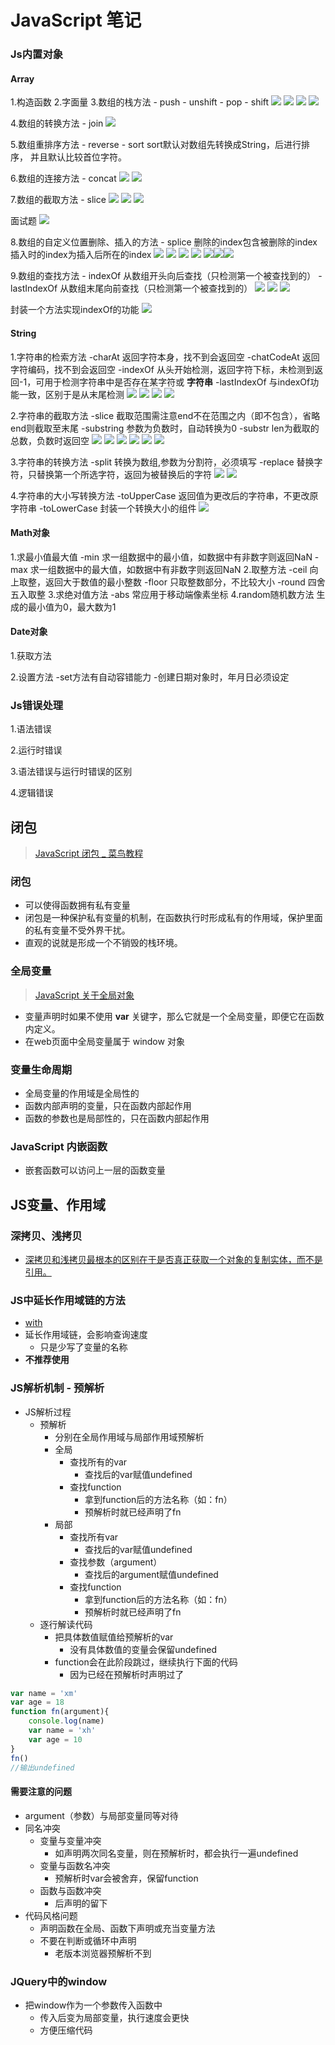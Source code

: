 # JavaScript 笔记



### Js内置对象

#### Array

1.构造函数 2.字面量 3.数组的栈方法 - push - unshift - pop - shift ![](/storage/emulated/0/DCIM/Screenshots/Screenshot_2020-03-09-05-25-39-973_com.baidu.netdisk.jpg) ![](/storage/emulated/0/DCIM/Screenshots/Screenshot_2020-03-09-05-31-57-178_com.baidu.netdisk.jpg) ![](/storage/emulated/0/DCIM/Screenshots/Screenshot_2020-03-09-05-34-08-263_com.baidu.netdisk.jpg) ![](/storage/emulated/0/DCIM/Screenshots/Screenshot_2020-03-09-05-34-17-691_com.baidu.netdisk.jpg)

4.数组的转换方法 - join ![](/storage/emulated/0/DCIM/Screenshots/Screenshot_2020-03-09-05-37-47-365_com.baidu.netdisk.jpg)

5.数组重排序方法 - reverse - sort sort默认对数组先转换成String，后进行排序， 并且默认比较首位字符。

6.数组的连接方法 - concat ![](/storage/emulated/0/DCIM/Screenshots/Screenshot_2020-03-09-06-30-11-617_com.baidu.netdisk.jpg) ![](/storage/emulated/0/DCIM/Screenshots/Screenshot_2020-03-09-06-33-30-677_com.baidu.netdisk.jpg)

7.数组的截取方法 - slice ![](/storage/emulated/0/DCIM/Screenshots/Screenshot_2020-03-09-06-35-02-154_com.baidu.netdisk.jpg) ![](/storage/emulated/0/DCIM/Screenshots/Screenshot_2020-03-09-06-36-32-598_com.baidu.netdisk.jpg) ![](/storage/emulated/0/DCIM/Screenshots/Screenshot_2020-03-09-06-38-53-661_com.baidu.netdisk.jpg)

面试题 ![](/storage/emulated/0/DCIM/Screenshots/Screenshot_2020-03-09-06-47-32-188_com.baidu.netdisk.jpg)

8.数组的自定义位置删除、插入的方法 - splice 删除的index包含被删除的index 插入时的index为插入后所在的index ![](/storage/emulated/0/DCIM/Screenshots/Screenshot_2020-03-09-06-49-26-894_com.baidu.netdisk.jpg) ![](/storage/emulated/0/DCIM/Screenshots/Screenshot_2020-03-09-06-52-26-300_com.baidu.netdisk.jpg) ![](/storage/emulated/0/DCIM/Screenshots/Screenshot_2020-03-09-23-12-05-715_com.baidu.netdisk.jpg) ![](/storage/emulated/0/DCIM/Screenshots/Screenshot_2020-03-09-23-03-03-797_com.baidu.netdisk.jpg) ![](/storage/emulated/0/DCIM/Screenshots/Screenshot_2020-03-09-23-03-20-776_com.baidu.netdisk.jpg)![](/storage/emulated/0/DCIM/Screenshots/Screenshot_2020-03-09-23-14-02-681_com.baidu.netdisk.jpg)![](/storage/emulated/0/DCIM/Screenshots/Screenshot_2020-03-09-23-14-09-590_com.baidu.netdisk.jpg)

9.数组的查找方法 - indexOf 从数组开头向后查找（只检测第一个被查找到的） - lastIndexOf 从数组末尾向前查找（只检测第一个被查找到的） ![](/storage/emulated/0/DCIM/Screenshots/Screenshot_2020-03-10-15-30-08-758_com.baidu.netdisk.jpg) ![](/storage/emulated/0/DCIM/Screenshots/Screenshot_2020-03-10-17-15-11-773_com.baidu.netdisk.jpg) ![](/storage/emulated/0/DCIM/Screenshots/Screenshot_2020-03-10-17-28-03-282_com.baidu.netdisk.jpg)

封装一个方法实现indexOf的功能 ![](/storage/emulated/0/DCIM/Screenshots/Screenshot_2020-03-10-17-25-42-577_com.baidu.netdisk.jpg)

#### String

1.字符串的检索方法 -charAt 返回字符本身，找不到会返回空 -chatCodeAt 返回字符编码，找不到会返回空 -indexOf 从头开始检测，返回字符下标，未检测到返 回-1，可用于检测字符串中是否存在某字符或 **字符串** -lastIndexOf 与indexOf功能一致，区别于是从末尾检测 ![](/storage/emulated/0/DCIM/Screenshots/Screenshot_2020-03-10-17-47-24-121_com.baidu.netdisk.jpg) ![](/storage/emulated/0/DCIM/Screenshots/Screenshot_2020-03-10-17-48-12-927_com.baidu.netdisk.jpg) ![](/storage/emulated/0/DCIM/Screenshots/Screenshot_2020-03-10-17-48-30-881_com.baidu.netdisk.jpg) ![](/storage/emulated/0/DCIM/Screenshots/Screenshot_2020-03-10-17-55-56-486_com.baidu.netdisk.jpg)

2.字符串的截取方法 -slice 截取范围需注意end不在范围之内（即不包含），省略end则截取至末尾 -substring 参数为负数时，自动转换为0 -substr len为截取的总数，负数时返回空 ![](/storage/emulated/0/DCIM/Screenshots/Screenshot_2020-03-11-09-38-04-728_com.baidu.netdisk.jpg) ![](/storage/emulated/0/DCIM/Screenshots/Screenshot_2020-03-11-09-44-06-832_com.baidu.netdisk.jpg) ![](/storage/emulated/0/DCIM/Screenshots/Screenshot_2020-03-11-14-24-53-904_com.baidu.netdisk.jpg) ![](/storage/emulated/0/DCIM/Screenshots/Screenshot_2020-03-11-14-24-46-138_com.baidu.netdisk.jpg) ![](/storage/emulated/0/DCIM/Screenshots/Screenshot_2020-03-11-14-25-32-577_com.baidu.netdisk.jpg) ![](/storage/emulated/0/DCIM/Screenshots/Screenshot_2020-03-11-15-33-10-272_com.baidu.netdisk.jpg)

3.字符串的转换方法 -split 转换为数组,参数为分割符，必须填写 -replace 替换字符，只替换第一个所选字符，返回为被替换后的字符 ![](/storage/emulated/0/DCIM/Screenshots/Screenshot_2020-03-11-15-49-33-308_com.baidu.netdisk.jpg) ![](/storage/emulated/0/DCIM/Screenshots/Screenshot_2020-03-11-16-02-10-192_com.baidu.netdisk.jpg)

4.字符串的大小写转换方法 -toUpperCase 返回值为更改后的字符串，不更改原字符串 -toLowerCase 封装一个转换大小的组件 ![](/storage/emulated/0/DCIM/Screenshots/Screenshot_2020-03-11-16-38-05-516_com.baidu.netdisk.jpg)

#### Math对象

1.求最小值最大值 -min 求一组数据中的最小值，如数据中有非数字则返回NaN -max 求一组数据中的最大值，如数据中有非数字则返回NaN 2.取整方法 -ceil 向上取整，返回大于数值的最小整数 -floor 只取整数部分，不比较大小 -round 四舍五入取整 3.求绝对值方法 -abs 常应用于移动端像素坐标 4.random随机数方法 生成的最小值为0，最大数为1

#### Date对象

1.获取方法

2.设置方法 -set方法有自动容错能力 -创建日期对象时，年月日必须设定

### Js错误处理

1.语法错误 

2.运行时错误 

3.语法错误与运行时错误的区别 

4.逻辑错误

## 闭包

> [JavaScript 闭包 \_ 菜鸟教程](https://www.runoob.com/js/js-function-closures.html)

### 闭包

* 可以使得函数拥有私有变量
* 闭包是一种保护私有变量的机制，在函数执行时形成私有的作用域，保护里面的私有变量不受外界干扰。
* 直观的说就是形成一个不销毁的栈环境。

### 全局变量

> [JavaScript 关于全局对象](https://www.cnblogs.com/echo-dauntless/p/9737451.html)

*  变量声明时如果不使用 **var** 关键字，那么它就是一个全局变量，即便它在函数内定义。
* 在web页面中全局变量属于 window 对象

### 变量生命周期

* 全局变量的作用域是全局性的
* 函数内部声明的变量，只在函数内部起作用
* 函数的参数也是局部性的，只在函数内部起作用

### JavaScript 内嵌函数

* 嵌套函数可以访问上一层的函数变量

## JS变量、作用域

### 深拷贝、浅拷贝

* [深拷贝和浅拷贝最根本的区别在于是否真正获取一个对象的复制实体，而不是引用。](https://www.cnblogs.com/mikeCao/p/8710837.html)

### JS中延长作用域链的方法

* [with](https://developer.mozilla.org/zh-CN/docs/Web/JavaScript/Reference/Statements/with)
* 延长作用域链，会影响查询速度
  * 只是少写了变量的名称
* **不推荐使用**

### JS解析机制 - 预解析

* JS解析过程
  * 预解析
    * 分别在全局作用域与局部作用域预解析
    * 全局
      * 查找所有的var
        * 查找后的var赋值undefined
      * 查找function
        * 拿到function后的方法名称（如：fn）
        * 预解析时就已经声明了fn
    * 局部
      * 查找所有var
        * 查找后的var赋值undefined
      * 查找参数（argument）
        * 查找后的argument赋值undefined
      * 查找function
        * 拿到function后的方法名称（如：fn） 
        * 预解析时就已经声明了fn
  * 逐行解读代码
    * 把具体数值赋值给预解析的var
      * 没有具体数值的变量会保留undefined
    * function会在此阶段跳过，继续执行下面的代码
      * 因为已经在预解析时声明过了

```javascript
var name = 'xm'
var age = 18
function fn(argument){
    console.log(name)
    var name = 'xh'
    var age = 10
}
fn()
//输出undefined
```

#### 需要注意的问题

* argument（参数）与局部变量同等对待
* 同名冲突
  * 变量与变量冲突
    * 如声明两次同名变量，则在预解析时，都会执行一遍undefined
  * 变量与函数名冲突
    * 预解析时var会被舍弃，保留function
  * 函数与函数冲突
    * 后声明的留下
* 代码风格问题
  * 声明函数在全局、函数下声明或充当变量方法
  * 不要在判断或循环中声明
    * 老版本浏览器预解析不到

### JQuery中的window

* 把window作为一个参数传入函数中
  * 传入后变为局部变量，执行速度会更快
  * 方便压缩代码

